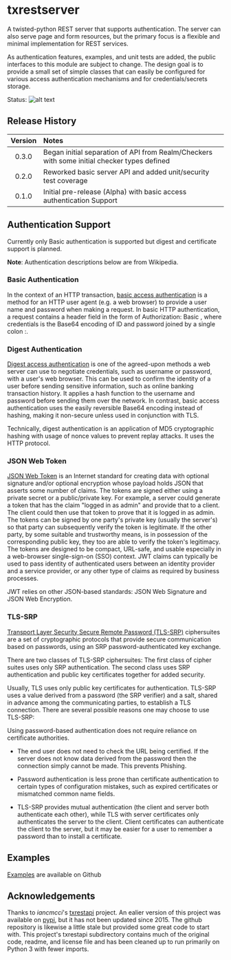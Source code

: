 # txrestserver

A twisted-python REST server that supports authentication. The server can also serve page and form
resources, but the primary focus is a flexible and minimal implementation for REST services.

As authentication features, examples, and unit tests are added, the public interfaces to this module
are subject to change. The design goal is to provide a small set of simple classes that can easily
be configured for various access authentication mechanisms and for credentials/secrets storage.

Status:
![alt text](https://github.com/cboling/txrestserver/workflows/CI/badge.svg "Workflow Status")

## Release History

| Version | Notes       |
| :-----: | :---------- |
|   0.3.0 | Began initial separation of API from Realm/Checkers with some initial checker types defined |
|   0.2.0 | Reworked basic server API and added unit/security test coverage |
|   0.1.0 | Initial pre-release (Alpha) with basic access authentication Support |

## Authentication Support
Currently only Basic authentication is supported but digest and certificate support is planned.

**Note**: Authentication descriptions below are from Wikipedia.

### Basic Authentication
In the context of an HTTP transaction, 
[basic access authentication](https://en.wikipedia.org/wiki/Basic_access_authentication)
is a method for an HTTP user agent (e.g. a web browser) to provide a user name and password
when making a request. In basic HTTP authentication, a request contains a header field in the
form of Authorization: Basic <credentials>, where credentials is the Base64 encoding of ID
and password joined by a single colon :.

### Digest Authentication
[Digest access authentication](https://en.wikipedia.org/wiki/Digest_access_authentication)
is one of the agreed-upon methods a web server can use to
negotiate credentials, such as username or password, with a user's web browser. This
can be used to confirm the identity of a user before sending sensitive information,
such as online banking transaction history. It applies a hash function to the username
and password before sending them over the network. In contrast, basic access
authentication uses the easily reversible Base64 encoding instead of hashing, making
it non-secure unless used in conjunction with TLS.

Technically, digest authentication is an application of MD5 cryptographic hashing with
usage of nonce values to prevent replay attacks. It uses the HTTP protocol.

### JSON Web Token
[JSON Web Token](https://en.wikipedia.org/wiki/JSON_Web_Token) is an Internet standard
for creating data with optional signature and/or optional encryption whose payload holds
JSON that asserts some number of claims. The tokens are signed either using a private
secret or a public/private key. For example, a server could generate a token that has
the claim "logged in as admin" and provide that to a client. The client could then use
that token to prove that it is logged in as admin. The tokens can be signed by one
party's private key (usually the server's) so that party can subsequently verify the
token is legitimate. If the other party, by some suitable and trustworthy means, is in
possession of the corresponding public key, they too are able to verify the token's
legitimacy. The tokens are designed to be compact, URL-safe, and usable especially
in a web-browser single-sign-on (SSO) context. JWT claims can typically be used to pass
identity of authenticated users between an identity provider and a service provider,
or any other type of claims as required by business processes.

JWT relies on other JSON-based standards: JSON Web Signature and JSON Web Encryption.

### TLS-SRP
[Transport Layer Security Secure Remote Password (TLS-SRP)](https://en.wikipedia.org/wiki/TLS-SRP)
ciphersuites are a set of cryptographic protocols that provide secure communication based
on passwords, using an SRP password-authenticated key exchange.

There are two classes of TLS-SRP ciphersuites: The first class of cipher suites uses only
SRP authentication. The second class uses SRP authentication and public key certificates
together for added security.

Usually, TLS uses only public key certificates for authentication. TLS-SRP uses a value
derived from a password (the SRP verifier) and a salt, shared in advance among the
communicating parties, to establish a TLS connection. There are several possible reasons
one may choose to use TLS-SRP:

Using password-based authentication does not require reliance on certificate authorities.

 - The end user does not need to check the URL being certified. If the server does not
   know data derived from the password then the connection simply cannot be made. This
   prevents Phishing.
   
 - Password authentication is less prone than certificate authentication to certain types
   of configuration mistakes, such as expired certificates or mismatched common name fields.
   
 - TLS-SRP provides mutual authentication (the client and server both authenticate each
   other), while TLS with server certificates only authenticates the server to the client.
   Client certificates can authenticate the client to the server, but it may be easier for
   a user to remember a password than to install a certificate.

## Examples

[Examples](https://github.com/cboling/txrestserver/tree/master/examples) are available on Github

## Acknowledgements

Thanks to _iancmcci_'s [txrestapi](https://github.com/iancmcc/txrestapi) project. An ealier version
of this project was available on [pypi](https://pypi.org/project/txrestapi/), but it has not been
updated since 2015. The github repository is likewise a little stale but provided some great
code to start with. This project's txrestapi subdirectory contains much of the original code, readme, and
license file and has been cleaned up to run primarily on Python 3 with fewer imports.